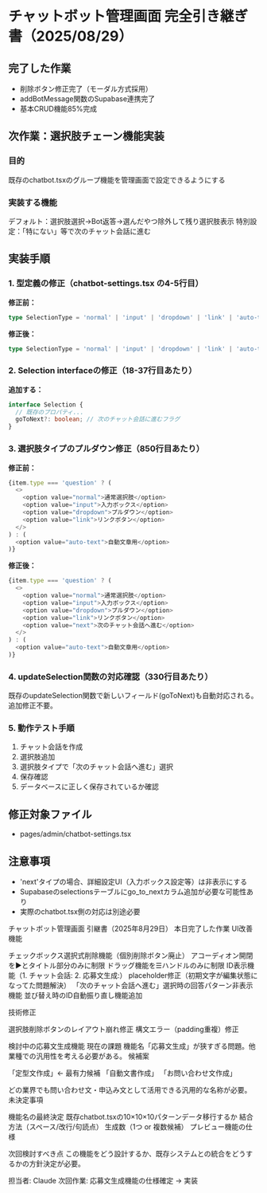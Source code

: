 # チャットボット管理画面 完全引き継ぎ書（2025/08/29）

## 完了した作業
- 削除ボタン修正完了（モーダル方式採用）
- addBotMessage関数のSupabase連携完了
- 基本CRUD機能85%完成

## 次作業：選択肢チェーン機能実装

### 目的
既存のchatbot.tsxのグループ機能を管理画面で設定できるようにする

### 実装する機能
デフォルト：選択肢選択→Bot返答→選んだやつ除外して残り選択肢表示
特別設定：「特にない」等で次のチャット会話に進む

## 実装手順

### 1. 型定義の修正（chatbot-settings.tsx の4-5行目）

**修正前：**
```typescript
type SelectionType = 'normal' | 'input' | 'dropdown' | 'link' | 'auto-text';
```

**修正後：**
```typescript
type SelectionType = 'normal' | 'input' | 'dropdown' | 'link' | 'auto-text' | 'next';
```

### 2. Selection interfaceの修正（18-37行目あたり）

**追加する：**
```typescript
interface Selection {
  // 既存のプロパティ...
  goToNext?: boolean; // 次のチャット会話に進むフラグ
}
```

### 3. 選択肢タイプのプルダウン修正（850行目あたり）

**修正前：**
```typescript
{item.type === 'question' ? (
  <>
    <option value="normal">通常選択肢</option>
    <option value="input">入力ボックス</option>
    <option value="dropdown">プルダウン</option>
    <option value="link">リンクボタン</option>
  </>
) : (
  <option value="auto-text">自動文章用</option>
)}
```

**修正後：**
```typescript
{item.type === 'question' ? (
  <>
    <option value="normal">通常選択肢</option>
    <option value="input">入力ボックス</option>
    <option value="dropdown">プルダウン</option>
    <option value="link">リンクボタン</option>
    <option value="next">次のチャット会話へ進む</option>
  </>
) : (
  <option value="auto-text">自動文章用</option>
)}
```

### 4. updateSelection関数の対応確認（330行目あたり）

既存のupdateSelection関数で新しいフィールド(goToNext)も自動対応される。追加修正不要。

### 5. 動作テスト手順

1. チャット会話を作成
2. 選択肢追加
3. 選択肢タイプで「次のチャット会話へ進む」選択
4. 保存確認
5. データベースに正しく保存されているか確認

## 修正対象ファイル
- pages/admin/chatbot-settings.tsx

## 注意事項
- 'next'タイプの場合、詳細設定UI（入力ボックス設定等）は非表示にする
- Supabaseのselectionsテーブルにgo_to_nextカラム追加が必要な可能性あり
- 実際のchatbot.tsx側の対応は別途必要

チャットボット管理画面 引継書（2025年8月29日）
本日完了した作業
UI改善機能

チェックボックス選択式削除機能（個別削除ボタン廃止）
アコーディオン開閉を▶とタイトル部分のみに制限
ドラッグ機能を☰ハンドルのみに制限
ID表示機能（1. チャット会話: 2. 応募文生成:）
placeholder修正（初期文字が編集状態になってた問題解決）
「次のチャット会話へ進む」選択時の回答パターン非表示機能
並び替え時のID自動振り直し機能追加

技術修正

選択肢削除ボタンのレイアウト崩れ修正
構文エラー（padding重複）修正

検討中の応募文生成機能
現在の課題
機能名「応募文生成」が狭すぎる問題。他業種での汎用性を考える必要がある。
候補案

「定型文作成」← 最有力候補
「自動文書作成」
「お問い合わせ文作成」

どの業界でも問い合わせ文・申込み文として活用できる汎用的な名称が必要。
未決定事項

機能名の最終決定
既存chatbot.tsxの10×10×10パターンデータ移行するか
結合方法（スペース/改行/句読点）
生成数（1つ or 複数候補）
プレビュー機能の仕様

次回検討すべき点
この機能をどう設計するか、既存システムとの統合をどうするかの方針決定が必要。

担当者: Claude
次回作業: 応募文生成機能の仕様確定 → 実装